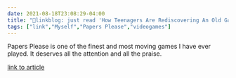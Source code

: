 ```yaml
---
date: 2021-08-18T23:08:29-04:00
title: "🔗linkblog: just read 'How Teenagers Are Rediscovering An Old Game About Authoritarianism | by Clive Thompson | Aug, 2021 | OneZero'"
tags: ["link","Myself","Papers Please","videogames"]
---
```

Papers Please is one of the finest and most moving games I have ever played. It deserves all the attention and all the praise.
 
[link to article](https://onezero.medium.com/how-teenagers-are-rediscovering-an-old-game-about-authoritarianism-8346d7b7c295)
